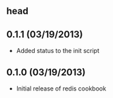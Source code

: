 ## head

## 0.1.1 (03/19/2013)
* Added status to the init script

## 0.1.0 (03/19/2013)
* Initial release of redis cookbook
